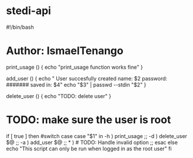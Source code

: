 # stedi-api

#!/bin/bash

# Author: IsmaelTenango

print_usage () {
	echo "print_usage function works fine"
}

add_user () {
	echo "
	User succesfully created
	name: $2 
	password: ####### 
	saved in: $4"
	echo "$3" | passwd --stdin "$2"
}

delete_user () {
	echo "TODO: delete user"
}

# TODO: make sure the user is root
if [ true ]
then
	#switch case
	case "$1" in
		-h )
			print_usage
			;;
		-d ) 
			delete_user $@
			;;
		-a )
			add_user $@
			;;
		* )
			# TODO: Handle invalid option
			;;
	esac
else
	echo "This script can only be run when logged in as the root user"
fi
